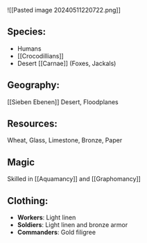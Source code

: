 ![[Pasted image 20240511220722.png]]
## Species: 
- Humans
- [[Crocodillians]]
- Desert [[Carnae]] (Foxes, Jackals)
## Geography: 
[[Sieben Ebenen]] Desert, Floodplanes
## Resources: 
Wheat, Glass, Limestone, Bronze, Paper
## Magic
Skilled in [[Aquamancy]] and [[Graphomancy]]
## Clothing: 
- **Workers**: Light linen
- **Soldiers**: Light linen and bronze armor
- **Commanders**: Gold filigree
